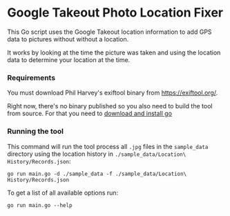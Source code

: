 # Google Takeout Photo Location Fixer

This Go script uses the Google Takeout location information to add GPS data to pictures without without a location.

It works by looking at the time the picture was taken and using the location data to determine your location at the time.


### Requirements

You must download Phil Harvey's exiftool binary from https://exiftool.org/.

Right now, there's no binary published so you also need to build the tool from source. For that you need to [download and install go](https://go.dev/doc/install)


### Running the tool

This command will run the tool process all `.jpg` files in the `sample_data` directory using the location history in `./sample_data/Location\ History/Records.json`:
```shell
go run main.go -d ./sample_data -f ./sample_data/Location\ History/Records.json
```

To get a list of all available options run:
```shell
go run main.go --help
```
